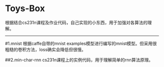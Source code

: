 # Toys-Box
根据结合cs231n课程及作业代码，自己实现的小东西，用于加强对各算法的理解。

---------------
#1.mnist
根据caffe自带的mnist examples模型进行编写的mnist模型。但采用很粗糙的卷积方法，loss确实会降低但很慢。


##2.min-char-rnn
cs231n课程上的实例代码，用于理解简单的rnn算法原理。
